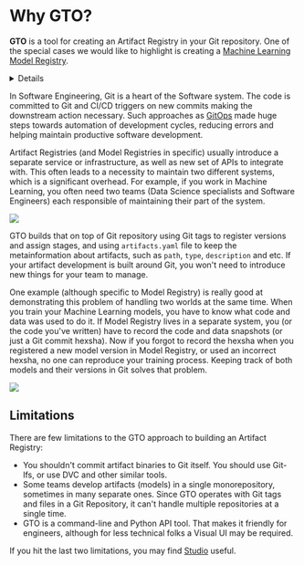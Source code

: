 # Why GTO?

**GTO** is a tool for creating an Artifact Registry in your Git repository. One
of the special cases we would like to highlight is creating a
[Machine Learning Model Registry](/doc/use-cases/model-registry).

<details>

## Why do we need such a Registry?

Such a registry serves as a centralized place to store and operationalize your
artifacts along with their metadata; manage model life-cycle, versions &
releases, and easily automate tests and deployments using GitOps.

Usually, Artifact Registry usage follows these three steps:

- **Registry**. Track new artifacts and their versions for releases and
  significant changes. Usually this is needed for keeping track of lineage.
- **Lifecycle Management**. Create actionable stages for versions marking status
  of artifact or it's readiness to be consumed by a specific environment.
- **Downstream Usage**. Signal CI/CD automation or other downstream systems to
  act upon these new versions and lifecycle updates.

GTO helps you achieve all of them in a [GitOps](https://www.gitops.tech) way. If
you would like to see an example, please follow
[Get Started](/doc/gto/get-started).

</details>

In Software Engineering, Git is a heart of the Software system. The code is
committed to Git and CI/CD triggers on new commits making the downstream action
necessary. Such approaches as [GitOps](https://www.gitops.tech) made huge steps
towards automation of development cycles, reducing errors and helping maintain
productive software development.

Artifact Registries (and Model Registries in specific) usually introduce a
separate service or infrastructure, as well as new set of APIs to integrate
with. This often leads to a necessity to maintain two different systems, which
is a significant overhead. For example, if you work in Machine Learning, you
often need two teams (Data Science specialists and Software Engineers) each
responsible of maintaining their part of the system.

![](https://i.imgur.com/GTcrytE.png)

GTO builds that on top of Git repository using Git tags to register versions and
assign stages, and using `artifacts.yaml` file to keep the metainformation about
artifacts, such as `path`, `type`, `description` and etc. If your artifact
development is built around Git, you won't need to introduce new things for your
team to manage.

One example (although specific to Model Registry) is really good at
demonstrating this problem of handling two worlds at the same time. When you
train your Machine Learning models, you have to know what code and data was used
to do it. If Model Registry lives in a separate system, you (or the code you've
written) have to record the code and data snapshots (or just a Git commit
hexsha). Now if you forgot to record the hexsha when you registered a new model
version in Model Registry, or used an incorrect hexsha, no one can reproduce
your training process. Keeping track of both models and their versions in Git
solves that problem.

![](https://i.imgur.com/gViAnOu.png)

## Limitations

There are few limitations to the GTO approach to building an Artifact Registry:

- You shouldn't commit artifact binaries to Git itself. You should use Git-lfs,
  or use DVC and other similar tools.
- Some teams develop artifacts (models) in a single monorepository, sometimes in
  many separate ones. Since GTO operates with Git tags and files in a Git
  Repository, it can't handle multiple repositories at a single time.
- GTO is a command-line and Python API tool. That makes it friendly for
  engineers, although for less technical folks a Visual UI may be required.

If you hit the last two limitations, you may find
[Studio](https://dvc.org/doc/studio) useful.
